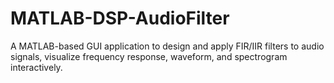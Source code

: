 # MATLAB-DSP-AudioFilter
A MATLAB-based GUI application to design and apply FIR/IIR filters to audio signals, visualize frequency response, waveform, and spectrogram interactively.
